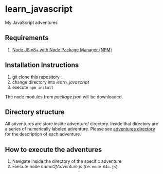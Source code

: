 # learn_javascript
My JavaScript adventures

## Requirements
1. [Node JS v8+ with Node Package Manager (NPM)](https://nodejs.org/en/)

## Installation Instructions
1. git clone this repository
2. change directory into *learn_javascript*
3. execute `npm install`

The node modules from *package.json* will be downloaded.

## Directory structure
All adventures are store inside adventure/ directory. Inside that directory are a series of numerically labeled adventure. Please see [adventures directory](ADVENTURES.md) for the description of each adventure.

## How to execute the adventures
1. Navigate inside the directory of the specific adventure
2. Execute node *nameOfAdventure.js* (i.e. `node 04a.js`)
